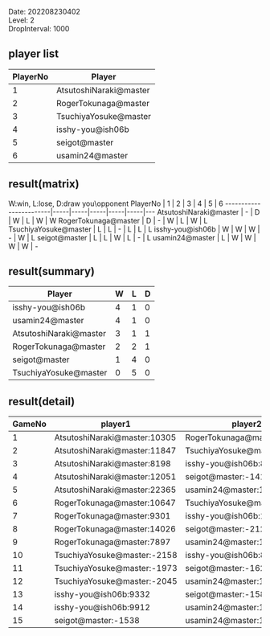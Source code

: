 Date: 202208230402  
Level: 2  
DropInterval: 1000  
## player list
PlayerNo  |  Player
----------|------------------------
1         |  AtsutoshiNaraki@master
2         |  RogerTokunaga@master
3         |  TsuchiyaYosuke@master
4         |  isshy-you@ish06b
5         |  seigot@master
6         |  usamin24@master
## result(matrix)
W:win, L:lose, D:draw
you\opponent PlayerNo   |  1  |  2  |  3  |  4  |  5  |  6
------------------------|-----|-----|-----|-----|-----|---
AtsutoshiNaraki@master  |  -  |  D  |  W  |  L  |  W  |  W
RogerTokunaga@master    |  D  |  -  |  W  |  L  |  W  |  L
TsuchiyaYosuke@master   |  L  |  L  |  -  |  L  |  L  |  L
isshy-you@ish06b        |  W  |  W  |  W  |  -  |  W  |  L
seigot@master           |  L  |  L  |  W  |  L  |  -  |  L
usamin24@master         |  L  |  W  |  W  |  W  |  W  |  -
## result(summary)
Player                  |  W  |  L  |  D
------------------------|-----|-----|---
isshy-you@ish06b        |  4  |  1  |  0
usamin24@master         |  4  |  1  |  0
AtsutoshiNaraki@master  |  3  |  1  |  1
RogerTokunaga@master    |  2  |  2  |  1
seigot@master           |  1  |  4  |  0
TsuchiyaYosuke@master   |  0  |  5  |  0
## result(detail)
GameNo  |  player1                       |  player2
--------|--------------------------------|-----------------------------
1       |  AtsutoshiNaraki@master:10305  |  RogerTokunaga@master:10305
2       |  AtsutoshiNaraki@master:11847  |  TsuchiyaYosuke@master:-1686
3       |  AtsutoshiNaraki@master:8198   |  isshy-you@ish06b:8421
4       |  AtsutoshiNaraki@master:12051  |  seigot@master:-1414
5       |  AtsutoshiNaraki@master:22365  |  usamin24@master:17377
6       |  RogerTokunaga@master:10647    |  TsuchiyaYosuke@master:-1618
7       |  RogerTokunaga@master:9301     |  isshy-you@ish06b:11460
8       |  RogerTokunaga@master:14026    |  seigot@master:-2128
9       |  RogerTokunaga@master:7897     |  usamin24@master:13773
10      |  TsuchiyaYosuke@master:-2158   |  isshy-you@ish06b:8412
11      |  TsuchiyaYosuke@master:-1973   |  seigot@master:-1627
12      |  TsuchiyaYosuke@master:-2045   |  usamin24@master:16057
13      |  isshy-you@ish06b:9332         |  seigot@master:-1581
14      |  isshy-you@ish06b:9912         |  usamin24@master:16400
15      |  seigot@master:-1538           |  usamin24@master:13339
